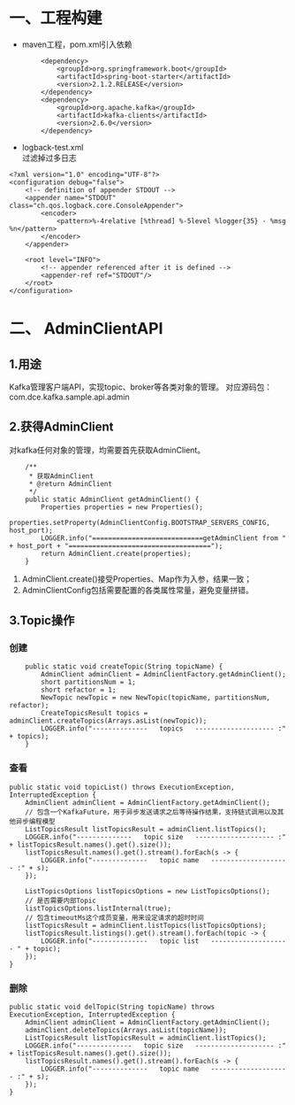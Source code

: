 # 一、工程构建
- maven工程，pom.xml引入依赖
```
        <dependency>
            <groupId>org.springframework.boot</groupId>
            <artifactId>spring-boot-starter</artifactId>
            <version>2.1.2.RELEASE</version>
        </dependency>
        <dependency>
            <groupId>org.apache.kafka</groupId>
            <artifactId>kafka-clients</artifactId>
            <version>2.6.0</version>
        </dependency>
```
- logback-test.xml   
过滤掉过多日志
```
<?xml version="1.0" encoding="UTF-8"?>
<configuration debug="false">
    <!-- definition of appender STDOUT -->
    <appender name="STDOUT" class="ch.qos.logback.core.ConsoleAppender">
        <encoder>
            <pattern>%-4relative [%thread] %-5level %logger{35} - %msg %n</pattern>
        </encoder>
    </appender>

    <root level="INFO">
        <!-- appender referenced after it is defined -->
        <appender-ref ref="STDOUT"/>
    </root>
</configuration>
```
# 二、 AdminClientAPI
## 1.用途
Kafka管理客户端API，实现topic、broker等各类对象的管理。
对应源码包：com.dce.kafka.sample.api.admin

## 2.获得AdminClient
对kafka任何对象的管理，均需要首先获取AdminClient。
```
    /**
     * 获取AdminClient
     * @return AdminClient
     */
    public static AdminClient getAdminClient() {
        Properties properties = new Properties();
        properties.setProperty(AdminClientConfig.BOOTSTRAP_SERVERS_CONFIG, host_port);
        LOGGER.info("============================getAdminClient from " + host_port + "====================================");
        return AdminClient.create(properties);
    }
```
1. AdminClient.create()接受Properties、Map作为入参，结果一致；
2. AdminClientConfig包括需要配置的各类属性常量，避免变量拼错。

## 3.Topic操作
### 创建
```
    public static void createTopic(String topicName) {
        AdminClient adminClient = AdminClientFactory.getAdminClient();
        short partitionsNum = 1;
        short refactor = 1;
        NewTopic newTopic = new NewTopic(topicName, partitionsNum, refactor);
        CreateTopicsResult topics = adminClient.createTopics(Arrays.asList(newTopic));
        LOGGER.info("--------------   topics   -------------------- :" + topics);
    }
```
### 查看
    public static void topicList() throws ExecutionException, InterruptedException {
        AdminClient adminClient = AdminClientFactory.getAdminClient();
        // 包含一个KafkaFuture，用于异步发送请求之后等待操作结果，支持链式调用以及其他异步编程模型
        ListTopicsResult listTopicsResult = adminClient.listTopics();
        LOGGER.info("--------------   topic size   -------------------- :" + listTopicsResult.names().get().size());
        listTopicsResult.names().get().stream().forEach(s -> {
            LOGGER.info("--------------   topic name   -------------------- :" + s);
        });

        ListTopicsOptions listTopicsOptions = new ListTopicsOptions();
        // 是否需要内部Topic
        listTopicsOptions.listInternal(true);
        // 包含timeoutMs这个成员变量，用来设定请求的超时时间
        listTopicsResult = adminClient.listTopics(listTopicsOptions);
        listTopicsResult.listings().get().stream().forEach(topic -> {
            LOGGER.info("--------------   topic list   -------------------- " + topic);
        });
    }
### 删除
    public static void delTopic(String topicName) throws ExecutionException, InterruptedException {
        AdminClient adminClient = AdminClientFactory.getAdminClient();
        adminClient.deleteTopics(Arrays.asList(topicName));
        ListTopicsResult listTopicsResult = adminClient.listTopics();
        LOGGER.info("--------------   topic size   -------------------- :" + listTopicsResult.names().get().size());
        listTopicsResult.names().get().stream().forEach(s -> {
            LOGGER.info("--------------   topic name   -------------------- :" + s);
        });
    }
